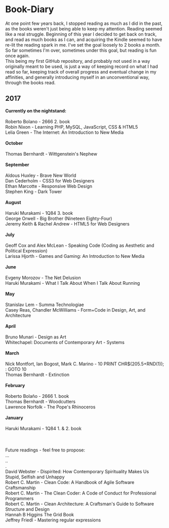 # Book-Diary
At one point few years back, I stopped reading as much as I did in the past, as the books weren't just being able to keep my attention. Reading seemed like a real struggle. Beginning of this year I decided to get back on track, and read as much books as I can, and acquiring the Kindle seemed to have re-lit the reading spark in me. I've set the goal loosely to 2 books a month. So far sometimes I'm over, sometimes under this goal, but reading is fun once again.<br> 
This being my first GitHub repository, and probably not used in a way originally meant to be used, is just a way of keeping record on what I had read so far, keeping track of overall progress and eventual change in my affinities, and generally introducing myself in an unconventional way, through the books read.

## 2017
**Currently on the nightstand:**<br>
<br>
Roberto Bolano - 2666 2. book<br>
Robin Nixon - Learning PHP, MySQL, JavaScript, CSS & HTML5<br>
Lelia Green - The Internet: An Introduction to New Media<br>
<br>
**October**<br>
<br>
Thomas Bernhardt - Wittgenstein's Nephew<br>
<br>
**September**<br>
<br>
Aldous Huxley - Brave New World<br>
Dan Cederholm - CSS3 for Web Designers<br>
Ethan Marcotte - Responsive Web Design<br>
Stephen King - Dark Tower<br>
<br>
**August**<br>
<br>
Haruki Murakami - 1Q84 3. book<br>
George Orwell - Big Brother (Nineteen Eighty-Four)<br>
Jeremy Keith & Rachel Andrew - HTML5 for Web Designers<br>
<br>
**July**<br>
<br>
Geoff Cox and Alex McLean - Speaking Code (Coding as Aesthetic and Political Expression)<br>
Larissa Hjorth - Games and Gaming: An Introduction to New Media<br>
<br>
**June**<br>
<br>
Evgeny Morozov - The Net Delusion<br>
Haruki Murakami - What I Talk About When I Talk About Running<br>
<br>
**May**<br>
<br>
Stanislav Lem - Summa Technologiae<br>
Casey Reas, Chandler McWilliams - Form+Code in Design, Art, and Architecture<br>
<br>
**April**<br>
<br>
Bruno Munari - Design as Art<br>
Whitechapel: Documents of Contemporary Art - Systems<br>
<br>
**March**<br>
<br>
Nick Montfort, Ian Bogost, Mark C. Marino - 10 PRINT CHR$(205.5+RND(1)); : GOTO 10<br>
Thomas Bernhardt - Extinction<br>
<br>
**February**<br>
<br>
Roberto Bolaño - 2666 1. book<br>
Thomas Bernhardt - Woodcutters<br>
Lawrence Norfolk - The Pope's Rhinoceros<br>
<br>
**January**<br>
<br>
Haruki Murakami - 1Q84 1. & 2. book<br>
<br>
<br>
<br>
Future readings - feel free to propose:<br>
...<br>
..<br>
.<br>
David Webster - Dispirited: How Contemporary Spirituality Makes Us Stupid, Selfish and Unhappy<br>
Robert C. Martin - Clean Code: A Handbook of Agile Software Craftsmanship<br>
Robert C. Martin - The Clean Coder: A Code of Conduct for Professional Programmers<br>
Robert C. Martin - Clean Architecture: A Craftsman's Guide to Software Structure and Design<br>
Hannah B Higgins The Grid Book<br>
Jeffrey Friedl - Mastering regular expressions<br>
